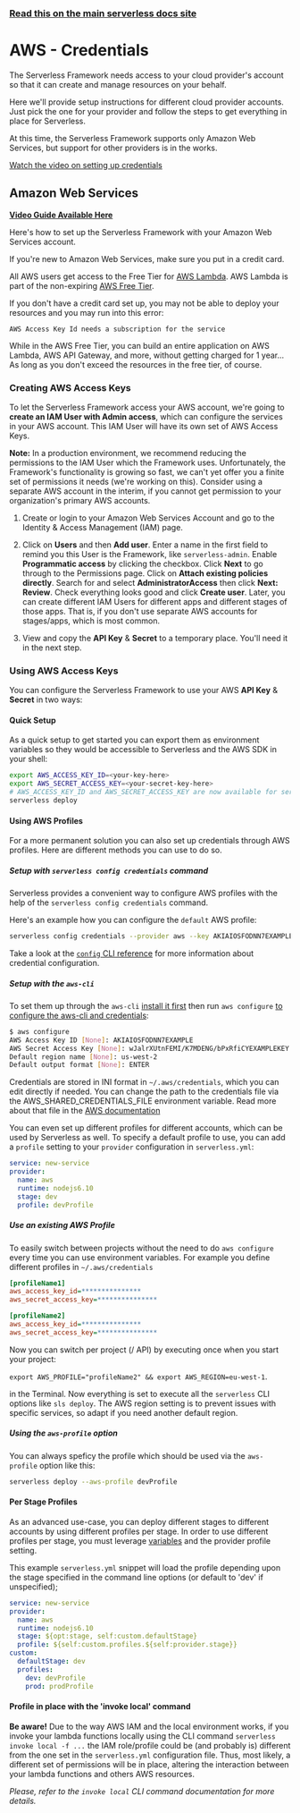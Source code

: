 <!--
title: Serverless Framework - AWS Lambda Guide - Credentials
menuText: Credentials
menuOrder: 3
description: How to set up the Serverless Framework with your Amazon Web Services credentials
layout: Doc
-->

<!-- DOCS-SITE-LINK:START automatically generated  -->
### [Read this on the main serverless docs site](https://www.serverless.com/framework/docs/providers/aws/guide/credentials)
<!-- DOCS-SITE-LINK:END -->

# AWS - Credentials

The Serverless Framework needs access to your cloud provider's account so that it can create and manage resources on your behalf.

Here we'll provide setup instructions for different cloud provider accounts. Just pick the one for your provider and follow the steps to get everything in place for Serverless.

At this time, the Serverless Framework supports only Amazon Web Services, but support for other providers is in the works.

[Watch the video on setting up credentials](https://www.youtube.com/watch?v=HSd9uYj2LJA)

## Amazon Web Services

**[Video Guide Available Here](https://www.youtube.com/watch?v=bFHmgqbAh4M)**

Here's how to set up the Serverless Framework with your Amazon Web Services account.

If you're new to Amazon Web Services, make sure you put in a credit card.

All AWS users get access to the Free Tier for [AWS Lambda](https://aws.amazon.com/lambda/pricing/). AWS Lambda is part of the non-expiring [AWS Free Tier](https://aws.amazon.com/free/#AWS_FREE_TIER).

If you don't have a credit card set up, you may not be able to deploy your resources and you may run into this error:

```
AWS Access Key Id needs a subscription for the service
```

While in the AWS Free Tier, you can build an entire application on AWS Lambda, AWS API Gateway, and more, without getting charged for 1 year...  As long as you don't exceed the resources in the free tier, of course.

### Creating AWS Access Keys

To let the Serverless Framework access your AWS account, we're going to **create an IAM User with Admin access**, which can configure the services in your AWS account.  This IAM User will have its own set of AWS Access Keys.

**Note:** In a production environment, we recommend reducing the permissions to the IAM User which the Framework uses.  Unfortunately, the Framework's functionality is growing so fast, we can't yet offer you a finite set of permissions it needs (we're working on this).  Consider using a separate AWS account in the interim, if you cannot get permission to your organization's primary AWS accounts.

1. Create or login to your Amazon Web Services Account and go to the Identity & Access Management (IAM) page.

2. Click on **Users** and then **Add user**. Enter a name in the first field to remind you this User is the Framework, like `serverless-admin`. Enable **Programmatic access** by clicking the checkbox. Click **Next** to go through to the Permissions page. Click on **Attach existing policies directly**. Search for and select **AdministratorAccess** then click **Next: Review**. Check everything looks good and click **Create user**. Later, you can create different IAM Users for different apps and different stages of those apps.  That is, if you don't use separate AWS accounts for stages/apps, which is most common.

3. View and copy the **API Key** & **Secret** to a temporary place. You'll need it in the next step.

### Using AWS Access Keys

You can configure the Serverless Framework to use your AWS **API Key** & **Secret** in two ways:

#### Quick Setup

As a quick setup to get started you can export them as environment variables so they would be accessible to Serverless and the AWS SDK in your shell:

```bash
export AWS_ACCESS_KEY_ID=<your-key-here>
export AWS_SECRET_ACCESS_KEY=<your-secret-key-here>
# AWS_ACCESS_KEY_ID and AWS_SECRET_ACCESS_KEY are now available for serverless to use
serverless deploy
```

#### Using AWS Profiles

For a more permanent solution you can also set up credentials through AWS profiles. Here are different methods you can use to do so.

##### Setup with `serverless config credentials` command

Serverless provides a convenient way to configure AWS profiles with the help of the `serverless config credentials` command.

Here's an example how you can configure the `default` AWS profile:

```bash
serverless config credentials --provider aws --key AKIAIOSFODNN7EXAMPLE --secret wJalrXUtnFEMI/K7MDENG/bPxRfiCYEXAMPLEKEY
```

Take a look at the [`config` CLI reference](../cli-reference/config-credentials.md) for more information about credential configuration.

##### Setup with the `aws-cli`

To set them up through the `aws-cli` [install it first](http://docs.aws.amazon.com/cli/latest/userguide/installing.html) then run `aws configure` [to configure the aws-cli and credentials](http://docs.aws.amazon.com/cli/latest/userguide/cli-chap-getting-started.html):

```bash
$ aws configure
AWS Access Key ID [None]: AKIAIOSFODNN7EXAMPLE
AWS Secret Access Key [None]: wJalrXUtnFEMI/K7MDENG/bPxRfiCYEXAMPLEKEY
Default region name [None]: us-west-2
Default output format [None]: ENTER
```

Credentials are stored in INI format in `~/.aws/credentials`, which you can edit directly if needed. You can change the path to the credentials file via the AWS_SHARED_CREDENTIALS_FILE environment variable. Read more about that file in the [AWS documentation](http://docs.aws.amazon.com/cli/latest/userguide/cli-chap-getting-started.html#cli-config-files)

You can even set up different profiles for different accounts, which can be used by Serverless as well. To specify a default profile to use, you can add a `profile` setting to your `provider` configuration in `serverless.yml`:

```yml
service: new-service
provider:
  name: aws
  runtime: nodejs6.10
  stage: dev
  profile: devProfile
```

##### Use an existing AWS Profile

To easily switch between projects without the need to do `aws configure` every time you can use environment variables.
For example you define different profiles in `~/.aws/credentials`

```ini
[profileName1]
aws_access_key_id=***************
aws_secret_access_key=***************

[profileName2]
aws_access_key_id=***************
aws_secret_access_key=***************
```

Now you can switch per project (/ API) by executing once when you start your project:

`export AWS_PROFILE="profileName2" && export AWS_REGION=eu-west-1`.

in the Terminal. Now everything is set to execute all the `serverless` CLI options like `sls deploy`.
The AWS region setting is to prevent issues with specific services, so adapt if you need another default region.

##### Using the `aws-profile` option

You can always speficy the profile which should be used via the `aws-profile` option like this:

```bash
serverless deploy --aws-profile devProfile
```

#### Per Stage Profiles

As an advanced use-case, you can deploy different stages to different accounts by using different profiles per stage. In order to use different profiles per stage, you must leverage [variables](https://serverless.com/framework/docs/providers/aws/guide/variables) and the provider profile setting.

This example `serverless.yml` snippet will load the profile depending upon the stage specified in the command line options (or default to 'dev' if unspecified);

```yml
service: new-service
provider:
  name: aws
  runtime: nodejs6.10
  stage: ${opt:stage, self:custom.defaultStage}
  profile: ${self:custom.profiles.${self:provider.stage}}
custom:
  defaultStage: dev
  profiles:
    dev: devProfile
    prod: prodProfile
```

#### Profile in place with the 'invoke local' command

**Be aware!** Due to the way AWS IAM and the local environment works, if you invoke your lambda functions locally using the CLI command `serverless invoke local -f ...` the IAM role/profile could be (and probably is) different from the one set in the `serverless.yml` configuration file.
Thus, most likely, a different set of permissions will be in place, altering the interaction between your lambda functions and others AWS resources.

*Please, refer to the `invoke local` CLI command documentation for more details.*

